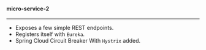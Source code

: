 #### micro-service-2

---

* Exposes a few simple REST endpoints.
* Registers itself with `Eureka`.
* Spring Cloud Circuit Breaker With `Hystrix` added. 